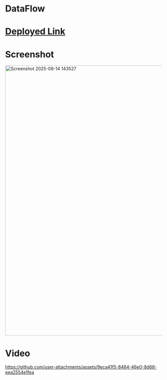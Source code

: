 # DataFlow

# [Deployed Link](https://beautiful-otter-056ce4.netlify.app/)

# Screenshot
<img width="1892" height="867" alt="Screenshot 2025-08-14 143527" src="https://github.com/user-attachments/assets/2eb79f40-8400-48ec-a6f0-211b4ca5f75a" />

# Video

https://github.com/user-attachments/assets/9eca41f5-8484-46e0-8d68-eea2554e1fea

